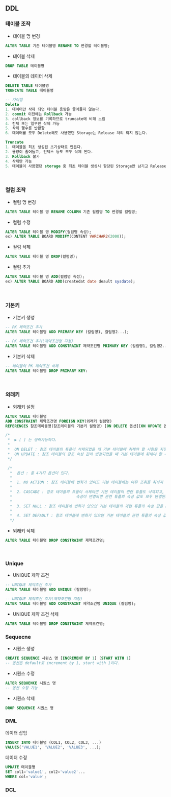 ## DDL

### 테이블 조작

- 테이블 명 변경

```sql
ALTER TABLE 기존 테이블명 RENAME TO 변경할 테이블명;
```

- 테이블 삭제

```sql
DROP TABLE 테이블명
```

- 테이블의 데이터 삭제

```SQL
DELETE TABLE 테이블명
TRUNCATE TABLE 테이블명

-- 차이점
Delete
1. 데이터만 삭제 되면 테이블 용량은 줄어들지 않는다.
2. commit 이전에는 Rollback 가능
3. collback 정보를 기록하므로 truncate에 비해 느림
4. 전체 또는 일부만 삭제 가능
5. 삭제 행수를 반환함
6. 데이터를 모두 Delete해도 사용했던 Storage는 Release 처리 되지 않는다.

Truncate
1. 테이블을 최초 생성된 초기상태로 만든다.
2. 용량이 줄어들고, 인덱스 등도 모두 삭제 된다.
3. Rollback 불가
4. 삭제만 가능
5. 테이블이 사용했던 storage 중 최초 테이블 생성시 할당된 Storage만 남기고 Release 처리 된다.
```

<br>

### 컬럼 조작

- 컬럼 명 변경

```sql
ALTER TABLE 테이블 명 RENAME COLUMN 기존 컬럼명 TO 변경할 컬럼명;
```

- 컬럼 수정

```SQL
ALTER TABLE 테이블 명 MODIFY(컬럼명 속성);
ex) ALTER TABLE BOARD MODIFY(CONTENT VARCHAR2(2000));
```

- 컬럼 삭제

```SQL
ALTER TABLE 테이블 명 DROP(컬럼명);
```

- 컬럼 추가

```SQL
ALTER TABLE 테이블 명 ADD(컬럼명 속성);
ex) ALTER TABLE BOARD ADD(createdat date deault sysdate);
```

<br>

### 기본키

- 기본키 생성

```SQL
-- PK 제약조건 추가
ALTER TABLE 테이블명 ADD PRIMARY KEY (칼럼명1, 칼럼명2...);

-- PK 제약조건 추가(제약조건명 지정)
ALTER TABLE 테이블명 ADD CONSTRAINT 제약조건명 PRIMARY KEY (칼럼명1, 칼럼명2...);
```

- 기본키 삭제

```sql
-- 테이블의 PK 제약조건 삭제
ALTER TABLE 테이블명 DROP PRIMARY KEY:
```

<br>

### 외래키

- 외래키 설정

```sql
ALTER TABLE 테이블명
ADD CONSTRAINT 제약조건명 FOREIGN KEY(외래키 컬럼명)
REFERENCES 참조테이블명(참조테이블의 기본키 컬럼명) [ON DELETE 옵션][ON UPDATE 옵션]

/*
 *  ▶ [ ] 는 생략가능하다.
 *
 *  ON DELET : 참조 테이블의 튜플이 삭제되었을 때 기본 테이블에 취해야 할 사항을 지정
 *  ON UPDATE : 참조 테이블의 참조 속성 값이 변경되었을 때 기본 테이블에 취해야 할 사항을 지정
 */

 /*
  *  옵션 : 총 4가지 옵션이 있다.
  *
  *  1. NO ACTION : 참조 테이블에 변화가 있어도 기본 테이블에는 아무 조취를 취하지 않는다.
  *
  *  2. CASCADE : 참조 테이블의 튜플이 사제되면 기본 테이블의 관련 튜플도 삭제되고,
  *                            속성이 변경되면 관련 튜플의 속성 값도 모두 변경된다.
  *
  *  3. SET NULL : 참조 테이블에 변화가 있으면 기본 테이블의 과련 튜플의 속성 값을 NULL로 변경한다.
  *
  *  4. SET DEFAULT : 참조 테이블에 변화가 있으면 기본 테이블의 관련 튜플의 속성 값을 기본값으로 변경한다.
  */

```

- 외래키 삭제

```sql
ALTER TABLE 테이블명 DROP CONSTRAINT 제약조건명;
```

<br>

### Unique

- UNIQUE 제약 조건

```SQL
-- UNIQUE 제약조건 추가
ALTER TABLE 테이블명 ADD UNIQUE (칼럼명);

-- UNIQUE 제약조건 추가(제약조건명 지정)
ALTER TABLE 테이블명 ADD CONSTRAINT 제약조건명 UNIQUE (칼럼명);
```

- UNIQUE 제약 조건 삭제

```SQL
ALTER TABLE 테이블명 DROP CONSTRAINT 제약조건명;
```

### Sequecne

- 시퀀스 생성

```sql
CREATE SEQUENCE 시퀀스 명 [INCREMENT BY 1] [START WITH 1]
-- 옵션은 default로 increment by 1, start with 1이다.
```

- 시퀀스 수정

```sql
ALTER SEQUENCE 시퀀스 명
-- 옵션 수정 가능
```

- 시퀀스 삭제

```sql
DROP SEQUENCE 시퀀스 명
```

### DML

데이터 삽입

```SQL
INSERT INTO 테이블명 (COL1, COL2, COL3, ...)
VALUES('VALUE1', 'VALUE2', 'VALUE3', ...);
```

데이터 수정

```SQL
UPDATE 테이블명
SET col1='value1', col2='value2'...
WHERE col='value';
```

### DCL
